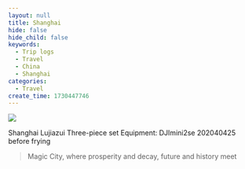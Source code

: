 ```yaml
---
layout: null
title: Shanghai
hide: false
hide_child: false
keywords:
  - Trip logs
  - Travel
  - China
  - Shanghai
categories:
  - Travel
create_time: 1730447746
---
```


<img src="/assets/QMhYbR4gdo4mcpxBFQZceEB6nnf.png" src-width="4000" class="markdown-img m-auto" src-height="2250" align="center"/>

Shanghai Lujiazui Three-piece set Equipment: DJImini2se 202040425 before frying 

> Magic City, where prosperity and decay, future and history meet